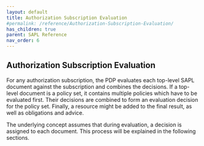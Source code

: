 ```yaml
---
layout: default
title: Authorization Subscription Evaluation
#permalink: /reference/Authorization-Subscription-Evaluation/
has_children: true
parent: SAPL Reference
nav_order: 6
---
```


## Authorization Subscription Evaluation

For any authorization subscription, the PDP evaluates each top-level SAPL document against the subscription and combines the decisions. If a top-level document is a policy set, it contains multiple policies which have to be evaluated first. Their decisions are combined to form an evaluation decision for the policy set. Finally, a resource might be added to the final result, as well as obligations and advice.

The underlying concept assumes that during evaluation, a decision is assigned to each document. This process will be explained in the following sections.